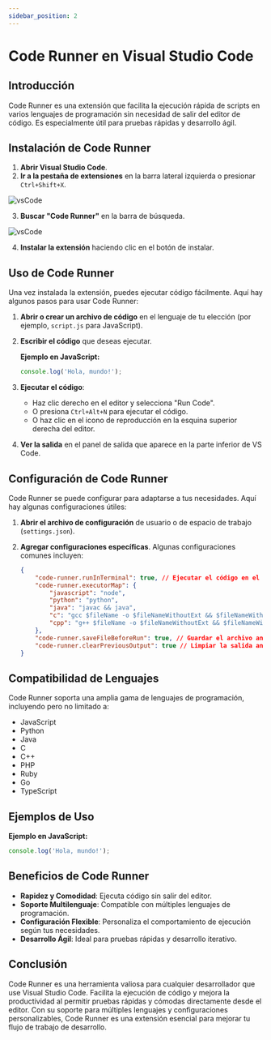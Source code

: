 ```yaml
---
sidebar_position: 2
---
```


# Code Runner en Visual Studio Code

## Introducción

Code Runner es una extensión que facilita la ejecución rápida de scripts en varios lenguajes de programación sin necesidad de salir del editor de código. Es especialmente útil para pruebas rápidas y desarrollo ágil.

## Instalación de Code Runner

1. **Abrir Visual Studio Code**.
2. **Ir a la pestaña de extensiones** en la barra lateral izquierda o presionar `Ctrl+Shift+X`.

![vsCode](/images/vscode1.png)

3. **Buscar "Code Runner"** en la barra de búsqueda.

![vsCode](/images/vscode2.png)

4. **Instalar la extensión** haciendo clic en el botón de instalar.

## Uso de Code Runner

Una vez instalada la extensión, puedes ejecutar código fácilmente. Aquí hay algunos pasos para usar Code Runner:

1. **Abrir o crear un archivo de código** en el lenguaje de tu elección (por ejemplo, `script.js` para JavaScript).
2. **Escribir el código** que deseas ejecutar.

   **Ejemplo en JavaScript:**
   ```javascript
   console.log('Hola, mundo!');
   ```

3. **Ejecutar el código**:
   - Haz clic derecho en el editor y selecciona "Run Code".
   - O presiona `Ctrl+Alt+N` para ejecutar el código.
   - O haz clic en el icono de reproducción en la esquina superior derecha del editor.

4. **Ver la salida** en el panel de salida que aparece en la parte inferior de VS Code.

## Configuración de Code Runner

Code Runner se puede configurar para adaptarse a tus necesidades. Aquí hay algunas configuraciones útiles:

1. **Abrir el archivo de configuración** de usuario o de espacio de trabajo (`settings.json`).
2. **Agregar configuraciones específicas**. Algunas configuraciones comunes incluyen:

   ```json
   {
       "code-runner.runInTerminal": true, // Ejecutar el código en el terminal integrado
       "code-runner.executorMap": {
           "javascript": "node",
           "python": "python",
           "java": "javac && java",
           "c": "gcc $fileName -o $fileNameWithoutExt && $fileNameWithoutExt",
           "cpp": "g++ $fileName -o $fileNameWithoutExt && $fileNameWithoutExt"
       },
       "code-runner.saveFileBeforeRun": true, // Guardar el archivo antes de ejecutarlo
       "code-runner.clearPreviousOutput": true // Limpiar la salida anterior antes de ejecutar
   }
   ```

## Compatibilidad de Lenguajes

Code Runner soporta una amplia gama de lenguajes de programación, incluyendo pero no limitado a:

- JavaScript
- Python
- Java
- C
- C++
- PHP
- Ruby
- Go
- TypeScript

## Ejemplos de Uso

**Ejemplo en JavaScript:**
```javascript
console.log('Hola, mundo!');
```

## Beneficios de Code Runner

- **Rapidez y Comodidad**: Ejecuta código sin salir del editor.
- **Soporte Multilenguaje**: Compatible con múltiples lenguajes de programación.
- **Configuración Flexible**: Personaliza el comportamiento de ejecución según tus necesidades.
- **Desarrollo Ágil**: Ideal para pruebas rápidas y desarrollo iterativo.

## Conclusión

Code Runner es una herramienta valiosa para cualquier desarrollador que use Visual Studio Code. Facilita la ejecución de código y mejora la productividad al permitir pruebas rápidas y cómodas directamente desde el editor. Con su soporte para múltiples lenguajes y configuraciones personalizables, Code Runner es una extensión esencial para mejorar tu flujo de trabajo de desarrollo.